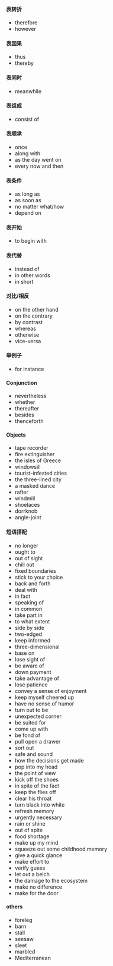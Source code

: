 #### 表转折

* therefore
* however

#### 表因果

* thus
* thereby

#### 表同时

* meanwhile

#### 表组成

* consist of

#### 表顺承

* once
* along with
* as the day went on
* every now and then

#### 表条件

* as long as
* as soon as
* no matter what/how
* depend on

#### 表开始

* to begin with

#### 表代替

* instead of
* in other words
* in short

#### 对比/相反

* on the other hand
* on the contrary
* by contrast
* whereas
* otherwise
* vice-versa

#### 举例子

* for instance

#### Conjunction

* nevertheless
* whether
* thereafter
* besides
* thenceforth

#### Objects

* tape recorder
* fire extinguisher
* the isles of Greece
* windowsill
* tourist-infested cities
* the three-lined city
* a masked dance
* rafter
* windmill
* shoelaces
* dorrknob
* angle-joint

#### 短语搭配

* no longer
* ought to
* out of sight
* chill out
* fixed boundaries
* stick to your choice
* back and forth
* deal with
* in fact
* speaking of
* in common
* take part in
* to what extent
* side by side
* two-edged
* keep informed
* three-dimensional
* base on
* lose sight of
* be aware of
* down payment
* take advantage of
* lose patience
* convey a sense of enjoyment
* keep myself cheered up
* have no sense of humor
* turn out to be
* unexpected corner
* be suited for
* come up with
* be fond of
* pull open a drawer
* sort out
* safe and sound
* how the decisions get made
* pop into my head
* the point of view
* kick off the shoes
* in spite of the fact
* keep the flies off
* clear his throat
* turn black into white
* refresh memory
* urgently necessary
* rain or shine
* out of spite
* food shortage
* make up my mind
* squeeze out some childhood memory
* give a quick glance
* make effort to
* verify guess
* let out a belch
* the damage to the ecosystem
* make no difference
* make for the door

#### others
* foreleg
* barn
* stall
* seesaw
* sleet
* marbled
* Mediterranean